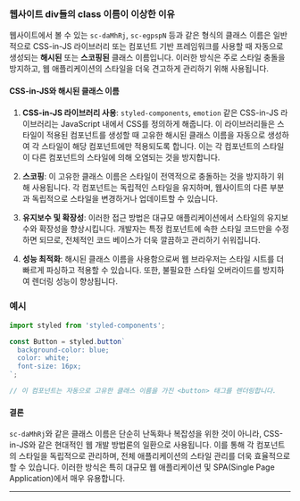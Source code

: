 
### 웹사이트 div들의 class 이름이 이상한 이유

웹사이트에서 볼 수 있는 `sc-daMhRj`, `sc-egpspN` 등과 같은 형식의 클래스 이름은 일반적으로 CSS-in-JS 라이브러리 또는 컴포넌트 기반 프레임워크를 사용할 때 자동으로 생성되는 **해시된** 또는 **스코핑된** 클래스 이름입니다. 이러한 방식은 주로 스타일 충돌을 방지하고, 웹 애플리케이션의 스타일을 더욱 견고하게 관리하기 위해 사용됩니다.

#### CSS-in-JS와 해시된 클래스 이름

1. **CSS-in-JS 라이브러리 사용**: `styled-components`, `emotion` 같은 CSS-in-JS 라이브러리는 JavaScript 내에서 CSS를 정의하게 해줍니다. 이 라이브러리들은 스타일이 적용된 컴포넌트를 생성할 때 고유한 해시된 클래스 이름을 자동으로 생성하여 각 스타일이 해당 컴포넌트에만 적용되도록 합니다. 이는 각 컴포넌트의 스타일이 다른 컴포넌트의 스타일에 의해 오염되는 것을 방지합니다.

2. **스코핑**: 이 고유한 클래스 이름은 스타일이 전역적으로 충돌하는 것을 방지하기 위해 사용됩니다. 각 컴포넌트는 독립적인 스타일을 유지하며, 웹사이트의 다른 부분과 독립적으로 스타일을 변경하거나 업데이트할 수 있습니다.

3. **유지보수 및 확장성**: 이러한 접근 방법은 대규모 애플리케이션에서 스타일의 유지보수와 확장성을 향상시킵니다. 개발자는 특정 컴포넌트에 속한 스타일 코드만을 수정하면 되므로, 전체적인 코드 베이스가 더욱 깔끔하고 관리하기 쉬워집니다.

4. **성능 최적화**: 해시된 클래스 이름을 사용함으로써 웹 브라우저는 스타일 시트를 더 빠르게 파싱하고 적용할 수 있습니다. 또한, 불필요한 스타일 오버라이드를 방지하여 렌더링 성능이 향상됩니다.

### 예시
```javascript
import styled from 'styled-components';

const Button = styled.button`
  background-color: blue;
  color: white;
  font-size: 16px;
`;

// 이 컴포넌트는 자동으로 고유한 클래스 이름을 가진 <button> 태그를 렌더링합니다.
```

#### 결론
`sc-daMhRj`와 같은 클래스 이름은 단순히 난독화나 복잡성을 위한 것이 아니라, CSS-in-JS와 같은 현대적인 웹 개발 방법론의 일환으로 사용됩니다. 이를 통해 각 컴포넌트의 스타일을 독립적으로 관리하며, 전체 애플리케이션의 스타일 관리를 더욱 효율적으로 할 수 있습니다. 이러한 방식은 특히 대규모 웹 애플리케이션 및 SPA(Single Page Application)에서 매우 유용합니다.


<hr>

